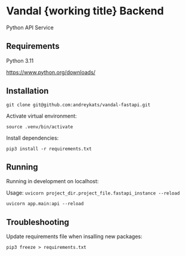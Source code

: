 # Vandal {working title} Backend
Python API Service

## Requirements

Python 3.11

https://www.python.org/downloads/

## Installation

```
git clone git@github.com:andreykats/vandal-fastapi.git
```

Activate virtual environment:

```
source .venv/bin/activate
```

Install dependencies:

```
pip3 install -r requirements.txt
```

## Running
Running in development on localhost:

Usage: 
`uvicorn project_dir.project_file.fastapi_instance --reload`

```
uvicorn app.main:api --reload
```

## Troubleshooting
Update requirements file when insalling new packages:
```
pip3 freeze > requirements.txt
```